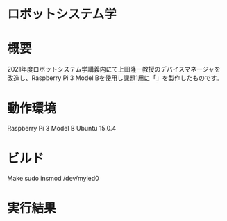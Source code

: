 # ロボットシステム学

# 概要

2021年度ロボットシステム学講義内にて上田隆一教授のデバイスマネージャを改造し、Raspberry Pi 3 Model Bを使用し課題1用に「」を製作したものです。

# 動作環境

Raspberry Pi 3 Model B
Ubuntu 15.0.4

# ビルド

Make
sudo insmod /dev/myled0

# 実行結果



#
